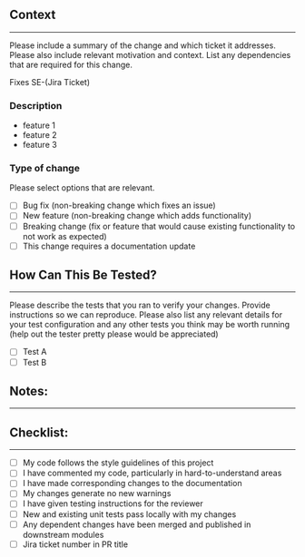 ## Context
---

Please include a summary of the change and which ticket it addresses. Please also include relevant motivation and context. List any dependencies that are required for this change.

Fixes SE-(Jira Ticket)

### Description

- feature 1
- feature 2
- feature 3

### Type of change

Please select options that are relevant.

- [ ] Bug fix (non-breaking change which fixes an issue)
- [ ] New feature (non-breaking change which adds functionality)
- [ ] Breaking change (fix or feature that would cause existing functionality to not work as expected)
- [ ] This change requires a documentation update

## How Can This Be Tested?
---

Please describe the tests that you ran to verify your changes. Provide instructions so we can reproduce. Please also list any relevant details for your test configuration and any other tests you think may be worth running (help out the tester pretty please would be appreciated)

- [ ] Test A
- [ ] Test B

## Notes:
---

## Checklist:
---

- [ ] My code follows the style guidelines of this project
- [ ] I have commented my code, particularly in hard-to-understand areas
- [ ] I have made corresponding changes to the documentation
- [ ] My changes generate no new warnings
- [ ] I have given testing instructions for the reviewer 
- [ ] New and existing unit tests pass locally with my changes
- [ ] Any dependent changes have been merged and published in downstream modules
- [ ] Jira ticket number in PR title
